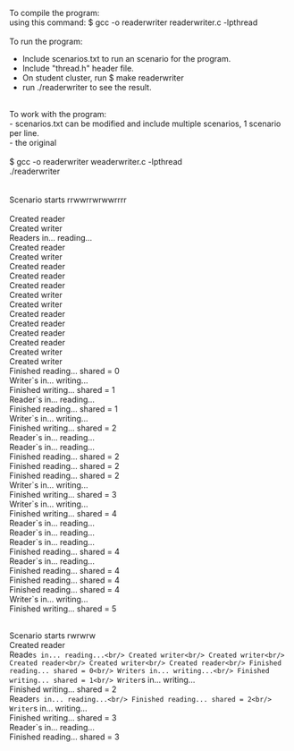 To compile the program: <br/>
using this command:  $ gcc -o readerwriter  readerwriter.c  -lpthread <br/>
<br/>
To run the program: <br/>
- Include scenarios.txt to run an scenario for the program. <br/>
- Include "thread.h" header file. <br/>
- On student cluster, run $ make readerwriter <br/>
- run ./readerwriter to see the result. <br/>
<br/>
To work with the program:<br/>
- scenarios.txt can be modified and include multiple scenarios, 1 scenario per line.<br/>
- the original <br/>
<br/>
$ gcc     -o      readerwriter  weaderwriter.c  -lpthread <br/>
 ./readerwriter <br/>
<br/>
<br/>
Scenario starts rrwwrrwrwwrrrr<br/>
<br/>
Created reader <br/>
Created writer <br/>
Readers in... reading... <br/>
Created reader <br/>
Created writer <br/>
Created reader <br/>
Created reader <br/>
Created reader <br/>
Created writer <br/>
Created writer <br/>
Created reader<br/>
Created reader<br/>
Created reader<br/>
Created reader<br/>
Created writer<br/>
Created writer<br/>
Finished reading... shared = 0<br/>
Writer`s in... writing...<br/>
Finished writing... shared = 1<br/>
Reader`s in... reading...<br/>
Finished reading... shared = 1<br/>
Writer`s in... writing...<br/>
Finished writing... shared = 2<br/>
Reader`s in... reading...<br/>
Reader`s in... reading...<br/>
Finished reading... shared = 2<br/>
Finished reading... shared = 2<br/>
Finished reading... shared = 2<br/>
Writer`s in... writing...<br/>
Finished writing... shared = 3<br/>
Writer`s in... writing...<br/>
Finished writing... shared = 4<br/>
Reader`s in... reading...<br/>
Reader`s in... reading...<br/>
Reader`s in... reading...<br/>
Finished reading... shared = 4<br/>
Reader`s in... reading...<br/>
Finished reading... shared = 4 <br/>
Finished reading... shared = 4<br/>
Finished reading... shared = 4<br/>
Writer`s in... writing...<br/>
Finished writing... shared = 5<br/>
<br/>

Scenario starts rwrwrw <br/>
Created reader<br/>
Reade`s in... reading...<br/>
Created writer<br/>
Created writer<br/>
Created reader<br/>
Created writer<br/>
Created reader<br/>
Finished reading... shared = 0<br/>
Writers in... writing...<br/>
Finished writing... shared = 1<br/>
Writer`s in... writing...<br/>
Finished writing... shared = 2<br/>
Reader`s in... reading...<br/>
Finished reading... shared = 2<br/>
Writer`s in... writing...<br/>
Finished writing... shared = 3<br/>
Reader`s in... reading...<br/>
Finished reading... shared = 3<br/>
<br/>
